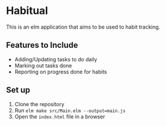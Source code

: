 # Habitual

This is an elm application that aims to be used to habit tracking.

## Features to Include
- Adding/Updating tasks to do daily
- Marking out tasks done
- Reporting on progress done for habits

## Set up

1. Clone the repository
2. Run `elm make src/Main.elm --output=main.js`
3. Open the `index.html` file in a browser
